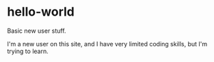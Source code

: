 # hello-world
Basic new user stuff.

I'm a new user on this site, and I have very limited coding skills, but I'm trying to learn.
